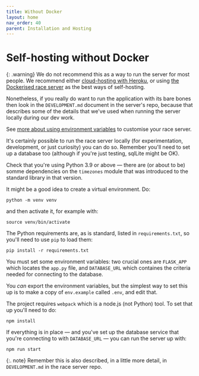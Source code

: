 ```yaml
---
title: Without Docker
layout: home
nav_order: 40
parent: Installation and Hosting
---
```



# Self-hosting without Docker

{: .warning}
We do not recommend this as a way to run the server for most people. We
recommend either [cloud-hosting with Heroku](heroku), or using
[the Dockerised race server](docker) as the best ways of self-hosting.

Nonetheless, if you really do want to run the application with its bare bones
then look in the `DEVELOPMENT.md` document in the server's repo, because that
describes some of the details that we've used when running the server locally
during our dev work.

See [more about using environment variables](../customising/env) to customise
your race server.

It's certainly possible to run the race server locally (for experimentation,
development, or just curiosity) you can do so. Remember you'll need to set up a
database too (although if you're just testing, sqlLite might be OK).

Check that you're using Python 3.9 or above — there are (or about to be) somme
dependencies on the `timezones` module that was introduced to the standard
library in that version.

It might be a good idea to create a virtual environment. Do:

    python -m venv venv

and then activate it, for example with:

    source venv/bin/activate

The Python requirements are, as is standard, listed in `requirements.txt`, so
you'll need to use `pip` to load them:

    pip install -r requirements.txt

You must set some environment variables: two crucial ones are `FLASK_APP`
which locates the `app.py` file, and `DATABASE_URL` which containes the
criteria needed for connecting to the database.

You _can_ export the environment variables, but the simplest way to set this
up is to make a copy of `env.example` called `.env`, and edit that.

The project requires `webpack` which is a node.js (not Python) tool. To set
that up you'll need to do:

    npm install

If everything is in place — and you've set up the database service that you're
connecting to with `DATABASE_URL` — you can run the server up with:

    npm run start

{:. note}
Remember this is also described, in a little more detail, in `DEVELOPMENT.md`
in the race server repo.



